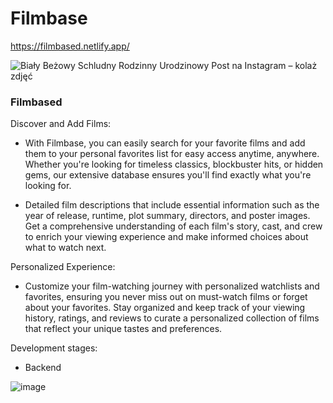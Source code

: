 # Filmbase
  https://filmbased.netlify.app/
  
![Biały Beżowy Schludny Rodzinny Urodzinowy Post na Instagram – kolaż zdjęć](https://github.com/michalkaszkiel11/michalkaszkiel11/assets/149673103/3cbdecc5-37b9-416b-9403-4712665cfd0c)

<h3>Filmbased</h3>

Discover and Add Films:

- With Filmbase, you can easily search for your favorite films and add them to your personal favorites list for easy access anytime, anywhere.
Whether you're looking for timeless classics, blockbuster hits, or hidden gems, our extensive database ensures you'll find exactly what you're looking for.

- Detailed film descriptions that include essential information such as the year of release, runtime, plot summary, directors, and poster images.
Get a comprehensive understanding of each film's story, cast, and crew to enrich your viewing experience and make informed choices about what to watch next.

Personalized Experience:

- Customize your film-watching journey with personalized watchlists and favorites, ensuring you never miss out on must-watch films or forget about your favorites.
Stay organized and keep track of your viewing history, ratings, and reviews to curate a personalized collection of films that reflect your unique tastes and preferences.

Development stages:
- Backend
  
![image](https://github.com/michalkaszkiel11/filmbase/assets/149673103/0df7a345-9c28-4274-9e0c-777f4190f15f)
